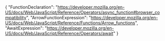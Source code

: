 {
  "FunctionDeclaration": "https://developer.mozilla.org/en-US/docs/Web/JavaScript/Reference/Operators/async_function#browser_compatibility",
  "ArrowFunctionExpression": "https://developer.mozilla.org/en-US/docs/Web/JavaScript/Reference/Functions/Arrow_functions",
  "AwaitExpression": "https://developer.mozilla.org/en-US/docs/Web/JavaScript/Reference/Operators/await"
}